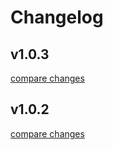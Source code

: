 # Changelog


## v1.0.3

[compare changes](https://github.com/bug145/nuxt-init-actions/compare/v1.0.2...v1.0.3)

## v1.0.2

[compare changes](https://github.com/bug145/nuxt-init-actions/compare/v1.0.1...v1.0.2)

